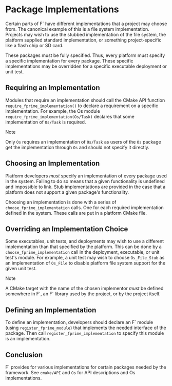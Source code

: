 # Package Implementations

Certain parts of F´ have different implementations that a project may choose from.  The canonical example of this is a file system implementation. Projects may wish to use the stubbed implementation of the file system, the platform supplied standard implementation, or something project-specific like a flash chip or SD card.

These packages must be fully specified. Thus, every platform must specify a specific implementation for every package. These specific implementations may be overridden for a specific executable deployment or unit test.

## Requiring an Implementation

Modules that require an implementation should call the CMake API function `require_fprime_implementation()` to declare a requirement on a specific implementation. For example, the Os module `require_fprime_implementation(Os/Task)` declares that some implementation of `Os/Task` is required.

> [!NOTE]
> Only `Os` requires an implementation of `Os/Task` as users of the `Os` package get the implementation through `Os` and should not specify it directly.

## Choosing an Implementation

Platform developers *must* specify an implementation of every package used in the system. Failing to do so means that a given functionality is undefined and impossible to link.  Stub implementations are provided in the case that a platform does not support a given package's functionality.

Choosing an implementation is done with a series of `choose_fprime_implementation` calls. One for each required implementation defined in the system.  These calls are put in a platform CMake file.

## Overriding an Implementation Choice

Some executables, unit tests, and deployments may wish to use a different implementation than that specified by the platform. This can be done by a `choose_fprime_implementation` call in the deployment, executable, or unit test's module. For example, a unit test may wish to choose `Os_File_Stub` as an implementation of `Os_File` to disable platform file system support for the given unit test.

> [!NOTE]
> A CMake target with the name of the chosen implementor *must* be defined somewhere in F´, an F´ library used by the project, or by the project itself.

## Defining an Implementation

To define an implementation, developers should declare an F´ module (using `register_fprime_module`) that implements the needed interface of the package.  Then call `register_fprime_implementation` to specify this module is an implementation.

## Conclusion

F´ provides for various implementations for certain packages needed by the framework.  See `cmake/API` and `Os` for API descriptions and Os implementations.
